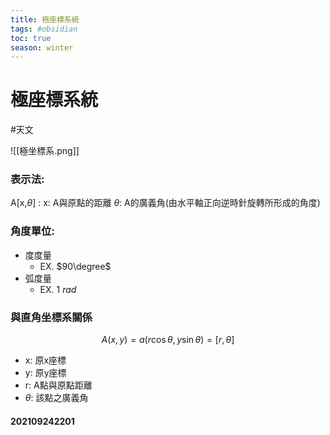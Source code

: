 ```yaml
---
title: 極座標系統
tags: #obsidian 
toc: true
season: winter
---
```

# 極座標系統
#天文 

![[極坐標系.png]]
### 表示法:
A[x,$\theta$] :
x: A與原點的距離
$\theta$: A的廣義角(由水平軸正向逆時針旋轉所形成的角度)

### 角度單位:
- 度度量
	- EX. $90\degree$
- 弧度量
	- EX. 1 $rad$

### 與直角坐標系關係
$$A(x,y)=a(r\cos \theta, y\sin \theta)=[r,\theta ]$$
- x: 原x座標
- y: 原y座標
- r: A點與原點距離
- $\theta$: 該點之廣義角

#### 202109242201